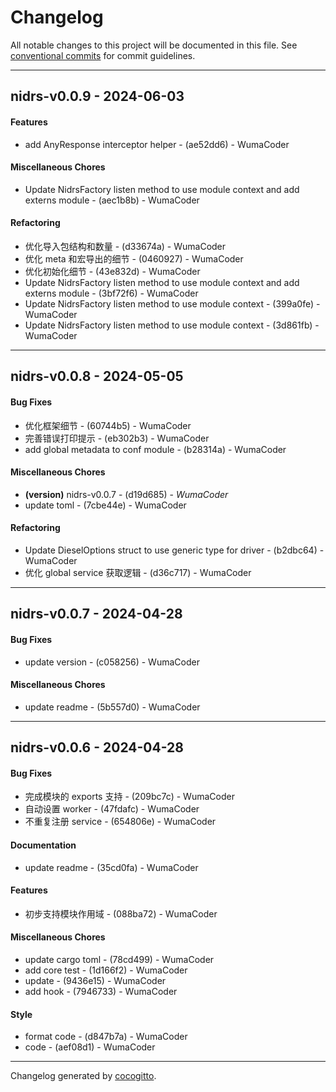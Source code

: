 # Changelog
All notable changes to this project will be documented in this file. See [conventional commits](https://www.conventionalcommits.org/) for commit guidelines.

- - -
## nidrs-v0.0.9 - 2024-06-03
#### Features
- add AnyResponse interceptor helper - (ae52dd6) - WumaCoder
#### Miscellaneous Chores
- Update NidrsFactory listen method to use module context and add externs module - (aec1b8b) - WumaCoder
#### Refactoring
- 优化导入包结构和数量 - (d33674a) - WumaCoder
- 优化 meta 和宏导出的细节 - (0460927) - WumaCoder
- 优化初始化细节 - (43e832d) - WumaCoder
- Update NidrsFactory listen method to use module context and add externs module - (3bf72f6) - WumaCoder
- Update NidrsFactory listen method to use module context - (399a0fe) - WumaCoder
- Update NidrsFactory listen method to use module context - (3d861fb) - WumaCoder

- - -

## nidrs-v0.0.8 - 2024-05-05
#### Bug Fixes
- 优化框架细节 - (60744b5) - WumaCoder
- 完善错误打印提示 - (eb302b3) - WumaCoder
- add global metadata to conf module - (b28314a) - WumaCoder
#### Miscellaneous Chores
- **(version)** nidrs-v0.0.7 - (d19d685) - *WumaCoder*
- update toml - (7cbe44e) - WumaCoder
#### Refactoring
- Update DieselOptions struct to use generic type for driver - (b2dbc64) - WumaCoder
- 优化 global service 获取逻辑 - (d36c717) - WumaCoder

- - -

## nidrs-v0.0.7 - 2024-04-28
#### Bug Fixes
- update version - (c058256) - WumaCoder
#### Miscellaneous Chores
- update readme - (5b557d0) - WumaCoder

- - -

## nidrs-v0.0.6 - 2024-04-28
#### Bug Fixes
- 完成模块的 exports 支持 - (209bc7c) - WumaCoder
- 自动设置 worker - (47fdafc) - WumaCoder
- 不重复注册 service - (654806e) - WumaCoder
#### Documentation
- update readme - (35cd0fa) - WumaCoder
#### Features
- 初步支持模块作用域 - (088ba72) - WumaCoder
#### Miscellaneous Chores
- update cargo toml - (78cd499) - WumaCoder
- add core test - (1d166f2) - WumaCoder
- update - (9436e15) - WumaCoder
- add hook - (7946733) - WumaCoder
#### Style
- format code - (d847b7a) - WumaCoder
- code - (aef08d1) - WumaCoder

- - -

Changelog generated by [cocogitto](https://github.com/cocogitto/cocogitto).
